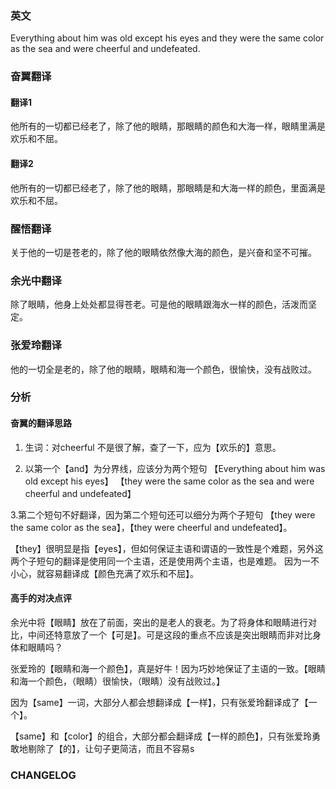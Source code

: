 
### 英文
Everything about him was old except his eyes and they were the same
color as the sea and were cheerful and undefeated.

### 奋翼翻译
#### 翻译1
他所有的一切都已经老了，除了他的眼睛，那眼睛的颜色和大海一样，眼睛里满是欢乐和不屈。

#### 翻译2 
他所有的一切都已经老了，除了他的眼睛，那眼睛是和大海一样的颜色，里面满是欢乐和不屈。

### 醒悟翻译

关于他的一切是苍老的，除了他的眼睛依然像大海的颜色，是兴奋和坚不可摧。

### 余光中翻译

除了眼睛，他身上处处都显得苍老。可是他的眼睛跟海水一样的颜色，活泼而坚定。

### 张爱玲翻译

 他的一切全是老的，除了他的眼睛，眼睛和海一个颜色，很愉快，没有战败过。 


### 分析
#### 奋翼的翻译思路
1. 生词：对cheerful 不是很了解，查了一下，应为【欢乐的】意思。

2. 以第一个【and】为分界线，应该分为两个短句
【Everything about him was old except his eyes】
【they were the same color as the sea and were cheerful and undefeated】

3.第二个短句不好翻译，因为第二个短句还可以细分为两个子短句
【they were the same color as the sea】，【they were cheerful and undefeated】。

【they】很明显是指【eyes】，但如何保证主语和谓语的一致性是个难题，另外这两个子短句的翻译是使用同一个主语，还是使用两个主语，也是难题。
因为一不小心，就容易翻译成【颜色充满了欢乐和不屈】。

#### 高手的对决点评
余光中将【眼睛】放在了前面，突出的是老人的衰老。为了将身体和眼睛进行对比，中间还特意放了一个【可是】。可是这段的重点不应该是突出眼睛而非对比身体和眼睛吗？

张爱玲的【眼睛和海一个颜色】，真是好牛！因为巧妙地保证了主语的一致。【眼睛和海一个颜色，（眼睛）很愉快，（眼睛）没有战败过。】

因为【same】一词，大部分人都会想翻译成【一样】，只有张爱玲翻译成了【一个】。

【same】和【color】的组合，大部分都会翻译成【一样的颜色】，只有张爱玲勇敢地剔除了【的】，让句子更简洁，而且不容易s





### CHANGELOG




<!--stackedit_data:
eyJoaXN0b3J5IjpbLTE0NDU3NzM1NDIsLTE2Mzk2Njc0MDYsMT
Q5MDYyNzIyMl19
-->